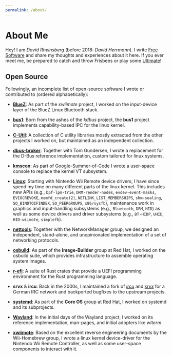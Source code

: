 ```yaml
---
permalink: /about/
---
```


# About Me

Hey! I am *David Rheinsberg* (before 2018: *David Herrmann*). I write
[Free Software](https://en.wikipedia.org/wiki/Free_software) and share my
thoughts and experiences about it here. If you ever meet me, be prepared to
catch and throw Frisbees or play some
[Ultimate](https://en.wikipedia.org/wiki/Ultimate_(sport))!

## Open Source

Followingly, an incomplete list of open-source software I wrote or contributed
to (ordered alphabetically):

 * [**BlueZ**](http://www.bluez.org/): As part of the _xwiimote_ project, I
   worked on the input-device layer of the BlueZ Linux Bluetooth stack.

 * [**bus1**](https://bus1.org): Born from the ashes of the _kdbus_ project,
   the **bus1** project implements capability-based IPC for the linux kernel.

 * [**C-Util**](https://c-util.github.io): A collection of C utility libraries
   mostly extracted from the other projects I worked on, but maintained as an
   independent collection.

 * [**dbus-broker**](https://github.com/bus1/dbus-broker/wiki): Together with
   Tom Gundersen, I wrote a replacement for the D-Bus reference implementation,
   custom tailored for linux systems.

 * [**kmscon**](https://www.freedesktop.org/wiki/Software/kmscon/): As part of
   Google-Summer-of-Code I wrote a user-space console to replace the kernel
   VT subsystem.

 * [**Linux**](https://kernel.org): Starting with Nintendo Wii Remote device
   drivers, I have since spend my time on many different parts of the linux
   kernel. This includes new APIs (e.g., `bpf-lpm-trie`, `DRM-render-nodes`,
   `evdev-event-masks`, `EVIOCREVOKE`, `memfd_create(2)`,
   `NETLINK_LIST_MEMBERSHIPS`, `shm-sealing`, `SO_BINDTOIFINDEX`,
   `SO_PEERGROUPS`, `x86/sysfb`), maintenance work in graphics and
   input-handling subsystems (e.g., `Bluetooth`, `DRM`, `HID`) as well as some
   device drivers and driver subsystems (e.g., `BT-HIDP`, `UHID`,
   `HID-wiimote`, `simplefb`).

 * [**nettools**](https://nettools.github.io): Together with the NetworkManager
   group, we designed an independent, stand-alone, and unopinionated
   implementation of a set of networking protocols.

 * [**osbuild**](https://osbuild.org): As part of the **Image-Builder** group
   at Red Hat, I worked on the osbuild suite, which provides infrastructure to
   assemble operating system images.

 * [**r-efi**](https://github.com/r-efi/r-efi/wiki): A suite of Rust crates
   that provide a UEFI programming environment for the Rust programming
   language.

 * **srvx** & **ircu**: Back in the 2000s, I maintained a fork of
   [_ircu_](https://github.com/UndernetIRC/ircu2) and
   [_srvx_](https://github.com/GameSurge/srvx) for a German IRC network and
   backported bugfixes to the upstream projects.

 * [**systemd**](https://systemd.io): As part of the **Core OS** group at Red
   Hat, I worked on systemd and its subprojects.

 * [**Wayland**](https://wayland.freedesktop.org/): In the initial days of the
   Wayland project, I worked on its reference implementation, man-pages, and
   initial adopters like _wlterm_.

 * [**xwiimote**](https://dvdhrm.github.io/xwiimote/): Based on the excellent
   reverse engineering documents by the Wii-Homebrew group, I wrote a linux
   kernel device-driver for the Nintendo Wii Remote Controller, as well as some
   user-space components to interact with it.
